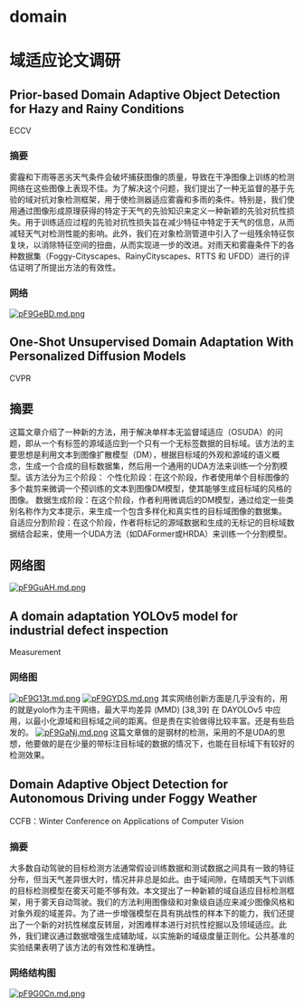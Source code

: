 # domain
# 域适应论文调研
## Prior-based Domain Adaptive Object Detection for Hazy and Rainy Conditions
ECCV
### 摘要
雾霾和下雨等恶劣天气条件会破坏捕获图像的质量，导致在干净图像上训练的检测网络在这些图像上表现不佳。为了解决这个问题，我们提出了一种无监督的基于先验的域对抗对象检测框架，用于使检测器适应雾霾和多雨的条件。特别是，我们使用通过图像形成原理获得的特定于天气的先验知识来定义一种新颖的先验对抗性损失。用于训练适应过程的先验对抗性损失旨在减少特征中特定于天气的信息，从而减轻天气对检测性能的影响。此外，我们在对象检测管道中引入了一组残余特征恢复块，以消除特征空间的扭曲，从而实现进一步的改进。对雨天和雾霾条件下的各种数据集（Foggy-Cityscapes、RainyCityscapes、RTTS 和 UFDD）进行的评估证明了所提出方法的有效性。
### 网络
[![pF9GeBD.md.png](https://s11.ax1x.com/2024/01/10/pF9GeBD.md.png)](https://imgse.com/i/pF9GeBD)

## One-Shot Unsupervised Domain Adaptation With Personalized Diffusion Models
CVPR
## 摘要
这篇文章介绍了一种新的方法，用于解决单样本无监督域适应（OSUDA）的问题，即从一个有标签的源域适应到一个只有一个无标签数据的目标域。该方法的主要思想是利用文本到图像扩散模型（DM），根据目标域的外观和源域的语义概念，生成一个合成的目标数据集，然后用一个通用的UDA方法来训练一个分割模型。该方法分为三个阶段：
个性化阶段：在这个阶段，作者使用单个目标图像的多个裁剪来微调一个预训练的文本到图像DM模型，使其能够生成目标域的风格的图像。
数据生成阶段：在这个阶段，作者利用微调后的DM模型，通过给定一些类别名称作为文本提示，来生成一个包含多样化和真实性的目标域图像的数据集。
自适应分割阶段：在这个阶段，作者将标记的源域数据和生成的无标记的目标域数据结合起来，使用一个UDA方法（如DAFormer或HRDA）来训练一个分割模型。
## 网络图
[![pF9GuAH.md.png](https://s11.ax1x.com/2024/01/10/pF9GuAH.md.png)](https://imgse.com/i/pF9GuAH)

## A domain adaptation YOLOv5 model for industrial defect inspection
Measurement
### 网络图
[![pF9G13t.md.png](https://s11.ax1x.com/2024/01/10/pF9G13t.md.png)](https://imgse.com/i/pF9G13t)
[![pF9GYDS.md.png](https://s11.ax1x.com/2024/01/10/pF9GYDS.md.png)](https://imgse.com/i/pF9GYDS)
其实网络创新方面是几乎没有的，用的就是yolo作为主干网络，最大平均差异 (MMD) [38,39] 在 DAYOLOv5 中应用，以最小化源域和目标域之间的距离。但是贵在实验做得比较丰富。还是有些启发的。
[![pF9GaNj.md.png](https://s11.ax1x.com/2024/01/10/pF9GaNj.md.png)](https://imgse.com/i/pF9GaNj)
这篇文章做的是钢材的检测，采用的不是UDA的思想，他要做的是在少量的带标注目标域的数据的情况下，也能在目标域下有较好的检测效果。

## Domain Adaptive Object Detection for Autonomous Driving under Foggy Weather
CCFB：Winter Conference on Applications of Computer Vision
### 摘要
大多数自动驾驶的目标检测方法通常假设训练数据和测试数据之间具有一致的特征分布，但当天气差异很大时，情况并非总是如此。由于域间隙，在晴朗天气下训练的目标检测模型在雾天可能不够有效。本文提出了一种新颖的域自适应目标检测框架，用于雾天自动驾驶。我们的方法利用图像级和对象级自适应来减少图像风格和对象外观的域差异。为了进一步增强模型在具有挑战性的样本下的能力，我们还提出了一个新的对抗性梯度反转层，对困难样本进行对抗性挖掘以及领域适应。此外，我们建议通过数据增强生成辅助域，以实施新的域级度量正则化。公共基准的实验结果表明了该方法的有效性和准确性。
### 网络结构图
[![pF9G0Cn.md.png](https://s11.ax1x.com/2024/01/10/pF9G0Cn.md.png)](https://imgse.com/i/pF9G0Cn)
